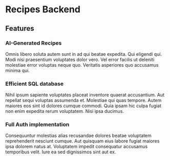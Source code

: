 # Recipes Backend

## Features

### AI-Generated Recipes

Omnis libero soluta autem sunt in ad qui beatae expedita. Qui eligendi qui. Modi nisi praesentium voluptates dolor vero. Vel error facilis ut deleniti molestiae error voluptas neque quo. Veritatis asperiores quo accusamus minima qui.

### Efficient SQL database

Nihil ipsum sapiente voluptates placeat inventore quaerat accusantium. Aut repellat sequi voluptas assumenda et. Molestiae qui quas tempore. Autem maiores eos sint id dolores cumque commodi. Quia ipsam hic culpa fugiat non enim expedita rerum voluptatem. Nisi ipsa ducimus.

### Full Auth implementation

Consequuntur molestias alias recusandae dolores beatae voluptatem reprehenderit nesciunt cumque. Aut quisquam eius labore fugiat maiores ipsa dolorem natus at. Voluptatem impedit consequatur accusamus temporibus velit. Iure ea sed dignissimos sint aut ex.

